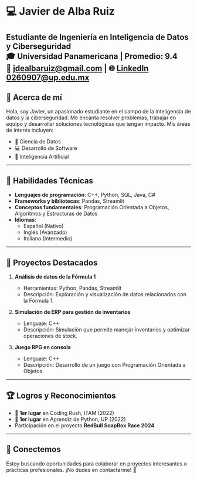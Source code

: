 # 💻 Javier de Alba Ruiz

**Estudiante de Ingeniería en Inteligencia de Datos y Ciberseguridad**  
🎓 Universidad Panamericana | Promedio: **9.4**  
📧 jdealbaruiz@gmail.com | 🌐 [LinkedIn](https://www.linkedin.com/)  
   0260907@up.edu.mx
---

## 👋 Acerca de mí

Hola, soy Javier, un apasionado estudiante en el campo de la inteligencia de datos y la ciberseguridad. Me encanta resolver problemas, trabajar en equipo y desarrollar soluciones tecnológicas que tengan impacto. Mis áreas de interés incluyen:

- 🌟 Ciencia de Datos  
- 💻 Desarrollo de Software  
- 🤖 Inteligencia Artificial  

---

## 🚀 Habilidades Técnicas

- **Lenguajes de programación**: C++, Python, SQL, Java, C#  
- **Frameworks y bibliotecas**: Pandas, Streamlit  
- **Conceptos fundamentales**: Programación Orientada a Objetos, Algoritmos y Estructuras de Datos  
- **Idiomas**:  
  - Español (Nativo)  
  - Inglés (Avanzado)  
  - Italiano (Intermedio)  

---

## 📂 Proyectos Destacados

1. **Análisis de datos de la Fórmula 1**  
   - Herramientas: Python, Pandas, Streamlit  
   - Descripción: Exploración y visualización de datos relacionados con la Fórmula 1.  

2. **Simulación de ERP para gestión de inventarios**  
   - Lenguaje: C++  
   - Descripción: Simulación que permite manejar inventarios y optimizar operaciones de stock.  

3. **Juego RPG en consola**  
   - Lenguaje: C++  
   - Descripción: Desarrollo de un juego con Programación Orientada a Objetos.  

---

## 🏆 Logros y Reconocimientos

- 🥇 **1er lugar** en Coding Rush, ITAM (2022)  
- 🥇 **1er lugar** en Aprendiz de Python, UP (2022)  
- Participación en el proyecto **RedBull SoapBox Race 2024**

---

## 🤝 Conectemos

Estoy buscando oportunidades para colaborar en proyectos interesantes o prácticas profesionales. ¡No dudes en contactarme! 🚀
